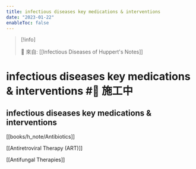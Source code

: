 ```yaml
---
title: infectious diseases key medications & interventions
date: "2023-01-22"
enableToc: false
---
```


> [!info]
>
> 🌱 來自: [[Infectious Diseases of Huppert's Notes]]

# infectious diseases key medications & interventions #🚧 施工中

## infectious diseases key medications & interventions



[[books/h_note/Antibiotics]]

[[Antiretroviral Therapy (ART)]]

[[Antifungal Therapies]]

